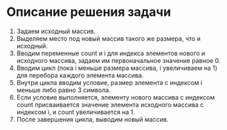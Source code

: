# Описание решения задачи
1. Задаем исходный массив.
2. Выделяем место под новый массив такого же размера, что и исходный.
3. Вводим переменные count и i для индекса элементов нового и исходного массива, задаем им первоначальное значение равное 0.
4. Вводим цикл (пока i меньше размера массива, i увеличиваем на 1) для перебора каждого элемента массива.
5. Внутри цикла вводим условие, размер элемента с индексом i меньше либо равно 3 символа.
6. Если условие выполняется, элементу нового массива с индексом count присваивается значение элемента исходного массива с индексом i, и count увеличивается на 1.
7. После завершения цикла, выводим новый массив.

